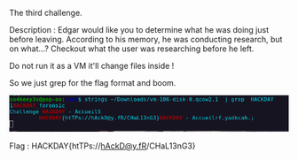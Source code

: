 The third challenge.

Description : Edgar would like you to determine what he was doing just before leaving. According to his memory, he was conducting research, but on what...? Checkout what the user was researching before he left.

Do not run it as a VM it'll change files inside !

So we just grep for the flag format and boom.

![](image6.png)

Flag : HACKDAY{htTPs://hAckD@y.fR/CHaL13nG3}

